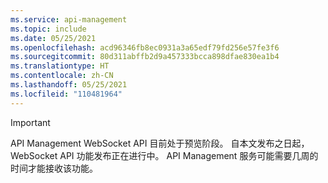 ```yaml
---
ms.service: api-management
ms.topic: include
ms.date: 05/25/2021
ms.openlocfilehash: acd96346fb8ec0931a3a65edf79fd256e57fe3f6
ms.sourcegitcommit: 80d311abffb2d9a457333bcca898dfae830ea1b4
ms.translationtype: HT
ms.contentlocale: zh-CN
ms.lasthandoff: 05/25/2021
ms.locfileid: "110481964"
---
```

> [!IMPORTANT]
> API Management WebSocket API 目前处于预览阶段。 自本文发布之日起，WebSocket API 功能发布正在进行中。 API Management 服务可能需要几周的时间才能接收该功能。